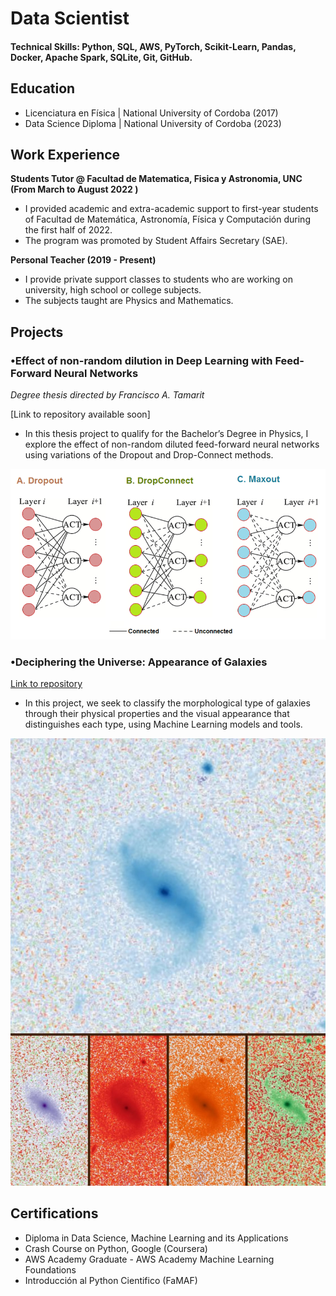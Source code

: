 # Data Scientist

#### Technical Skills: Python, SQL, AWS, PyTorch, Scikit-Learn, Pandas, Docker, Apache Spark, SQLite, Git, GitHub.

## Education
- Licenciatura en Física | National University of Cordoba (2017)								       		
- Data Science Diploma	  | National University of Cordoba (2023)
             		
## Work Experience

**Students Tutor @ Facultad de Matematica, Fisica y Astronomia, UNC (From March to August 2022 )**
- I provided academic and extra-academic support to first-year students of Facultad de Matemática, Astronomía,
  Física y Computación during the first half of 2022.
- The program was promoted by Student Affairs Secretary (SAE).

**Personal Teacher (2019 - Present)**
- I provide private support classes to students who are working on university, high school or college subjects.
- The subjects taught are Physics and Mathematics.

## Projects
### •Effect of non-random dilution in Deep Learning with Feed-Forward Neural Networks
 _Degree thesis directed by Francisco A. Tamarit_

[Link to repository available soon]

- In this thesis project to qualify for the Bachelor’s Degree in Physics, I explore the effect of non-random diluted
feed-forward neural networks using variations of the Dropout and Drop-Connect methods.

![Standard Regularization Techniques](/assets/img/regularization.ppm)

### •Deciphering the Universe: Appearance of Galaxies

[Link to repository](https://github.com/GamalerioJoaquin/GamalerioJoaquin.github.io/edit/main/README.md)

- In this project, we seek to classify the morphological type of galaxies through their physical properties and the
visual appearance that distinguishes each type, using Machine Learning models and tools.


![Sample Image (5 channels)](/assets/img/galaxias.jpeg)


## Certifications
- Diploma in Data Science, Machine Learning and its Applications
- Crash Course on Python, Google (Coursera)
- AWS Academy Graduate - AWS Academy Machine Learning Foundations
- Introducción al Python Cientifico (FaMAF)
